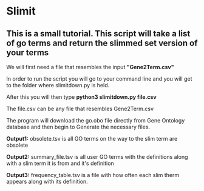 # Slimit
## This is a small tutorial. This script will take a list of go terms and return the slimmed set version of your terms

We will first need a file that resembles the input **"Gene2Term.csv"**

In order to run the script you will go to your command line and you will get to the folder where
slimitdown.py is held. 

After this you will then type **python3 slimitdown.py file.csv**


The file.csv can be any file that resembles Gene2Term.csv

The program will download the go.obo file directly from Gene Ontology database and then begin to 
Generate the necessary files. 

**Output1:** obsolete.tsv is all GO terms on the way to the slim term are obsolete

**Output2:** summary_file.tsv is all user GO terms with the definitions along with a slim term it is from and it's definition

**Output3:** frequency_table.tsv is a file with how often each slim therm appears along with its definition. 
